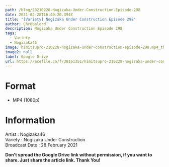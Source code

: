 ```yaml
---
path: /blog/20210228-Nogizaka-Under-Construction-Episode-298
date: 2021-02-28T16:40:20.394Z
title: "[Variety] Nogizaka Under Construction Episode 298"
author: Chr0balord
description: Nogizaka Under Construction Episode 298
tags:
  - Variety
  - Nogizaka46
image: himitsupro-210228-nogizaka-under-construction-episode-298.mp4_thumbs.jpg
image2: null
label: Google Drive
url: https://acefile.co/f/38161351/himitsupro-210228-nogizaka-under-construction-episode-298-mp4
---
```

# Format

* MP4 (1080p)

# Information

Artist : Nogizaka46\
Variety : Nogizaka Under Construction <br>
Broadcast Date : 28 February 2021

**Don't spread the Google Drive link without permission, if you want to share. Just share the article link. Thank You!**